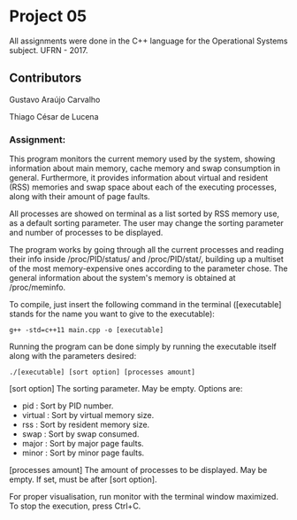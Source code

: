 # Project 05
All assignments were done in the C++ language for the Operational Systems subject.
UFRN - 2017.

## Contributors
Gustavo Araújo Carvalho

Thiago César de Lucena

### Assignment:
This program monitors the current memory used by the system, showing information about main memory, cache memory and swap consumption in general. Furthermore, it provides information about virtual and resident (RSS) memories and swap space about each of the executing processes, along with their amount of page faults.

All processes are showed on terminal as a list sorted by RSS memory use, as a default sorting parameter. The user may change the sorting parameter and number of processes to be displayed.

The program works by going through all the current processes and reading their info inside /proc/PID/status/ and /proc/PID/stat/, building up a multiset of the most memory-expensive ones according to the parameter chose. The general information about the system's memory is obtained at /proc/meminfo.

To compile, just insert the following command in the terminal ([executable] stands for the name you want to give to the executable):

	g++ -std=c++11 main.cpp -o [executable]

Running the program can be done simply by running the executable itself along with the parameters desired:

	./[executable] [sort option] [processes amount]

[sort option] The sorting parameter. May be empty. Options are:
- pid : Sort by PID number.
- virtual : Sort by virtual memory size.
- rss : Sort by resident memory size.
- swap : Sort by swap consumed.
- major : Sort by major page faults.
- minor : Sort by minor page faults.

[processes amount] The amount of processes to be displayed. May be empty. If set, must be after [sort option].
  
For proper visualisation, run monitor with the terminal window maximized. To stop the execution, press Ctrl+C.
